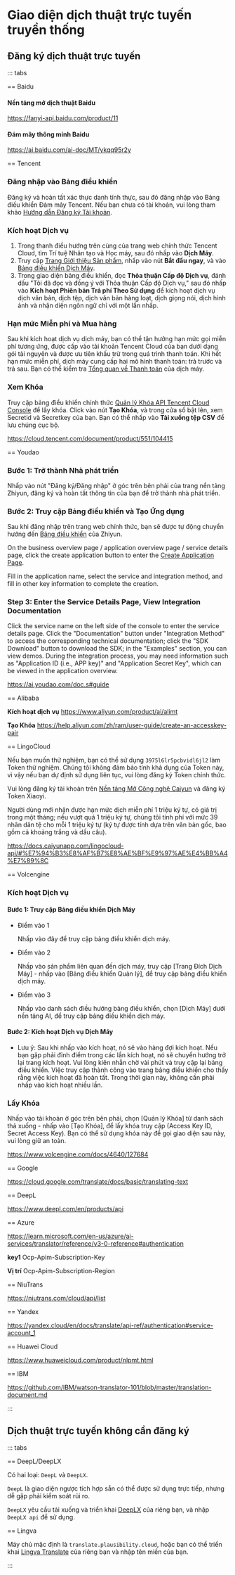 # Giao diện dịch thuật trực tuyến truyền thống

## Đăng ký dịch thuật trực tuyến

::: tabs

== Baidu

#### Nền tảng mở dịch thuật Baidu

https://fanyi-api.baidu.com/product/11

#### Đám mây thông minh Baidu

https://ai.baidu.com/ai-doc/MT/ykqq95r2y

== Tencent

### Đăng nhập vào Bảng điều khiển

Đăng ký và hoàn tất xác thực danh tính thực, sau đó đăng nhập vào Bảng điều khiển Đám mây Tencent. Nếu bạn chưa có tài khoản, vui lòng tham khảo [Hướng dẫn Đăng ký Tài khoản](https://cloud.tencent.com/document/product/378/17985).

### Kích hoạt Dịch vụ

1. Trong thanh điều hướng trên cùng của trang web chính thức Tencent Cloud, tìm Trí tuệ Nhân tạo và Học máy, sau đó nhấp vào **Dịch Máy**.
2. Truy cập [Trang Giới thiệu Sản phẩm](https://cloud.tencent.com/product/tmt), nhấp vào nút **Bắt đầu ngay**, và vào [Bảng điều khiển Dịch Máy](https://console.cloud.tencent.com/tmt).
3. Trong giao diện bảng điều khiển, đọc **Thỏa thuận Cấp độ Dịch vụ**, đánh dấu "Tôi đã đọc và đồng ý với Thỏa thuận Cấp độ Dịch vụ," sau đó nhấp vào **Kích hoạt Phiên bản Trả phí Theo Sử dụng** để kích hoạt dịch vụ dịch văn bản, dịch tệp, dịch văn bản hàng loạt, dịch giọng nói, dịch hình ảnh và nhận diện ngôn ngữ chỉ với một lần nhấp.

[](https://qcloudimg.tencent-cloud.cn/image/document/a136e50d4ac8d22c2708f2626f392b05.png)

### Hạn mức Miễn phí và Mua hàng

Sau khi kích hoạt dịch vụ dịch máy, bạn có thể tận hưởng hạn mức gọi miễn phí tương ứng, được cấp vào tài khoản Tencent Cloud của bạn dưới dạng gói tài nguyên và được ưu tiên khấu trừ trong quá trình thanh toán. Khi hết hạn mức miễn phí, dịch máy cung cấp hai mô hình thanh toán: trả trước và trả sau. Bạn có thể kiểm tra [Tổng quan về Thanh toán](https://cloud.tencent.com/document/product/551/35017) của dịch máy.

### Xem Khóa

Truy cập bảng điều khiển chính thức [Quản lý Khóa API Tencent Cloud Console](https://console.cloud.tencent.com/cam/capi) để lấy khóa.
[](https://qcloudimg.tencent-cloud.cn/image/document/aa99d195c3f475d6673506c6ad4c059f.png)
Click vào nút **Tạo Khóa**, và trong cửa sổ bật lên, xem Secretid và Secretkey của bạn. Bạn có thể nhấp vào **Tải xuống tệp CSV** để lưu chúng cục bộ.
[](https://qcloudimg.tencent-cloud.cn/image/document/2eb8d6d645a13411dcee2427ffc37c03.png)

https://cloud.tencent.com/document/product/551/104415

== Youdao

### Bước 1: Trở thành Nhà phát triển

Nhấp vào nút "Đăng ký/Đăng nhập" ở góc trên bên phải của trang nền tảng Zhiyun, đăng ký và hoàn tất thông tin của bạn để trở thành nhà phát triển.

[](https://ai.youdao.com/images/guide-register.png)

### Bước 2: Truy cập Bảng điều khiển và Tạo Ứng dụng

Sau khi đăng nhập trên trang web chính thức, bạn sẽ được tự động chuyển hướng đến [Bảng điều khiển](https://ai.youdao.com/console/) của Zhiyun.

[](https://ai.youdao.com/images/app_overview.png)

On the business overview page / application overview page / service details page, click the create application button to enter the [Create Application Page](https://ai.youdao.com/console/#/app-overview/create-application).

[](https://ai.youdao.com/images/create_app.png)

Fill in the application name, select the service and integration method, and fill in other key information to complete the creation.

[](https://ai.youdao.com/images/edit_app.png)

### Step 3: Enter the Service Details Page, View Integration Documentation

Click the service name on the left side of the console to enter the service details page. Click the "Documentation" button under "Integration Method" to access the corresponding technical documentation; click the "SDK Download" button to download the SDK; in the "Examples" section, you can view demos. During the integration process, you may need information such as "Application ID (i.e., APP key)" and "Application Secret Key", which can be viewed in the application overview.

[](https://ai.youdao.com/images/serve_singleton.png)

https://ai.youdao.com/doc.s#guide

== Alibaba

**Kích hoạt dịch vụ** https://www.aliyun.com/product/ai/alimt

**Tạo Khóa** https://help.aliyun.com/zh/ram/user-guide/create-an-accesskey-pair

== LingoCloud

Nếu bạn muốn thử nghiệm, bạn có thể sử dụng `3975l6lr5pcbvidl6jl2` làm Token thử nghiệm. Chúng tôi không đảm bảo tính khả dụng của Token này, vì vậy nếu bạn dự định sử dụng liên tục, vui lòng đăng ký Token chính thức.

Vui lòng đăng ký tài khoản trên [Nền tảng Mở Công nghệ Caiyun](https://platform.caiyunapp.com/regist) và đăng ký Token Xiaoyi.

Người dùng mới nhận được hạn mức dịch miễn phí 1 triệu ký tự, có giá trị trong một tháng; nếu vượt quá 1 triệu ký tự, chúng tôi tính phí với mức 39 nhân dân tệ cho mỗi 1 triệu ký tự (ký tự được tính dựa trên văn bản gốc, bao gồm cả khoảng trắng và dấu câu).

https://docs.caiyunapp.com/lingocloud-api/#%E7%94%B3%E8%AF%B7%E8%AE%BF%E9%97%AE%E4%BB%A4%E7%89%8C

== Volcengine

### Kích hoạt Dịch vụ

#### Bước 1: Truy cập Bảng điều khiển Dịch Máy

* Điểm vào 1

    Nhấp vào đây để truy cập bảng điều khiển dịch máy.

* Điểm vào 2

    Nhấp vào sản phẩm liên quan đến dịch máy, truy cập [Trang Đích Dịch Máy] - nhấp vào [Bảng điều khiển Quản lý], để truy cập bảng điều khiển dịch máy.

[](https://lf6-volc-editor.volccdn.com/obj/volcfe/sop-public/upload_970c9da11bbfb79246efe0f8fdf95d6c.png)

[](https://lf3-volc-editor.volccdn.com/obj/volcfe/sop-public/upload_7993788aaeabd0f72c850d886abd2337.png)

* Điểm vào 3

    Nhấp vào danh sách điều hướng bảng điều khiển, chọn [Dịch Máy] dưới nền tảng AI, để truy cập bảng điều khiển dịch máy.

[](https://lf6-volc-editor.volccdn.com/obj/volcfe/sop-public/upload_b86d6c66ecdcd23fad8a826f5081518a.png)

#### Bước 2: Kích hoạt Dịch vụ Dịch Máy

* Lưu ý: Sau khi nhấp vào kích hoạt, nó sẽ vào hàng đợi kích hoạt. Nếu bạn gặp phải đỉnh điểm trong các lần kích hoạt, nó sẽ chuyển hướng trở lại trang kích hoạt. Vui lòng kiên nhẫn chờ vài phút và truy cập lại bảng điều khiển. Việc truy cập thành công vào trang bảng điều khiển cho thấy rằng việc kích hoạt đã hoàn tất. Trong thời gian này, không cần phải nhấp vào kích hoạt nhiều lần.

[](https://lf3-volc-editor.volccdn.com/obj/volcfe/sop-public/upload_4a46f87a3f0f7cc1ad18482d3e16af42)

### Lấy Khóa

Nhấp vào tài khoản ở góc trên bên phải, chọn [Quản lý Khóa] từ danh sách thả xuống - nhấp vào [Tạo Khóa], để lấy khóa truy cập (Access Key ID, Secret Access Key). Bạn có thể sử dụng khóa này để gọi giao diện sau này, vui lòng giữ an toàn.

[](https://lf6-volc-editor.volccdn.com/obj/volcfe/sop-public/upload_14c2ac0aa56155152181b48df1772d55)

https://www.volcengine.com/docs/4640/127684

== Google

https://cloud.google.com/translate/docs/basic/translating-text

== DeepL

https://www.deepl.com/en/products/api

== Azure

https://learn.microsoft.com/en-us/azure/ai-services/translator/reference/v3-0-reference#authentication

**key1** Ocp-Apim-Subscription-Key	

**Vị trí** Ocp-Apim-Subscription-Region

== NiuTrans

https://niutrans.com/cloud/api/list

== Yandex

https://yandex.cloud/en/docs/translate/api-ref/authentication#service-account_1

== Huawei Cloud

https://www.huaweicloud.com/product/nlpmt.html

== IBM

https://github.com/IBM/watson-translator-101/blob/master/translation-document.md

:::

## Dịch thuật trực tuyến không cần đăng ký

::: tabs

== DeepL/DeepLX

Có hai loại: `DeepL` và `DeepLX`.

`DeepL` là giao diện ngược tích hợp sẵn có thể được sử dụng trực tiếp, nhưng dễ gặp phải kiểm soát rủi ro.

`DeepLX` yêu cầu tải xuống và triển khai [DeepLX](https://github.com/OwO-Network/DeepLX) của riêng bạn, và nhập `DeepLX api` để sử dụng.

== Lingva

Máy chủ mặc định là `translate.plausibility.cloud`, hoặc bạn có thể triển khai [Lingva Translate](https://github.com/thedaviddelta/lingva-translate) của riêng bạn và nhập tên miền của bạn.

:::
